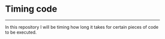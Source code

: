 # Timing code
------
In this repository I will be timing how long it takes for certain pieces of code to be executed.
